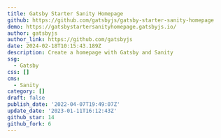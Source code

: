 ```yaml
---
title: Gatsby Starter Sanity Homepage
github: https://github.com/gatsbyjs/gatsby-starter-sanity-homepage
demo: https://gatsbystartersanityhomepage.gatsbyjs.io/
author: gatsbyjs
author_link: https://github.com/gatsbyjs
date: 2024-02-18T10:15:43.189Z
description: Create a homepage with Gatsby and Sanity
ssg:
  - Gatsby
css: []
cms:
  - Sanity
category: []
draft: false
publish_date: '2022-04-07T19:49:07Z'
update_date: '2023-01-11T16:12:43Z'
github_star: 14
github_fork: 6
---
```

